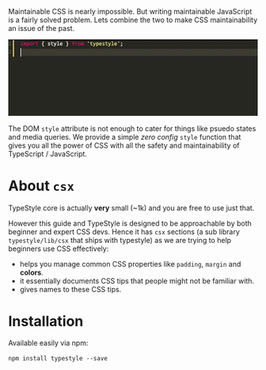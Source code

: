 Maintainable CSS is nearly impossible. But writing maintainable JavaScript is a fairly solved problem. Lets combine the two to make CSS maintainability an issue of the past.

![](/images/autocomplete.gif)

The DOM `style` attribute is not enough to cater for things like psuedo states and media queries. We provide a simple *zero config* `style` function that gives you all the power of CSS with all the safety and maintainability of TypeScript / JavaScript. 

# About `csx`

TypeStyle core is actually **very** small (~1k) and you are free to use just that.

However this guide and TypeStyle is designed to be approachable by both beginner and expert CSS devs. Hence it has `csx` sections (a sub library `typestyle/lib/csx` that ships with typestyle) as we are trying to help beginners use CSS effectively:

* helps you manage common CSS properties like `padding`, `margin` and **colors**.
* it essentially documents CSS tips that people might not be familiar with.
* gives names to these CSS tips.

# Installation 

Available easily via npm: 

```
npm install typestyle --save
```
